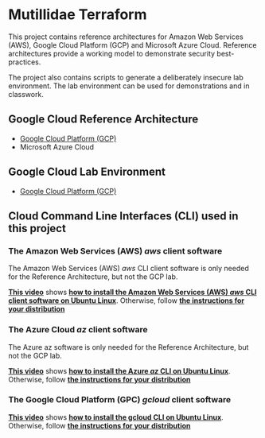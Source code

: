 # Mutillidae Terraform

This project contains reference architectures for Amazon Web Services (AWS), Google Cloud Platform (GCP) and Microsoft Azure Cloud. Reference architectures provide a working model to demonstrate security best-practices.

The project also contains scripts to generate a deliberately insecure lab environment. The lab environment can be used for demonstrations and in classwork.

## Google Cloud Reference Architecture
- [Google Cloud Platform (GCP)](https://github.com/webpwnized/mutillidae-terraform/blob/main/reference-architecture/gcp/README.md "Google Cloud Platform (GCP)")
- Microsoft Azure Cloud

## Google Cloud Lab Environment
- [Google Cloud Platform (GCP)](https://github.com/webpwnized/mutillidae-terraform/blob/main/lab-environment/gcp/README.md "Google Cloud Platform (GCP)")

## Cloud Command Line Interfaces (CLI) used in this project

### The Amazon Web Services (AWS) *aws* client software

The Amazon Web Services (AWS) *aws* CLI client software is only needed for the Reference Architecture, but not the GCP lab.

[**This video**](https://www.youtube.com/watch?v=W7YFIzdxflc) shows [**how to install the Amazon Web Services (AWS) *aws* CLI client software on Ubuntu Linux**](https://www.youtube.com/watch?v=W7YFIzdxflc). Otherwise, follow [**the instructions for your distribution**](https://docs.aws.amazon.com/cli/latest/userguide/getting-started-install.html)

### The Azure Cloud *az* client software

The Azure az software is only needed for the Reference Architecture, but not the GCP lab.

[**This video**](https://www.youtube.com/watch?v=phJqcX-fcOw) shows [**how to install the Azure *az* CLI on Ubuntu Linux**](https://www.youtube.com/watch?v=phJqcX-fcOw). Otherwise, follow [**the instructions for your distribution**](https://learn.microsoft.com/en-us/cli/azure/install-azure-cli-linux?pivots=apt)

### The Google Cloud Platform (GPC) *gcloud* client software

[**This video**](https://www.youtube.com/watch?v=04GONi_U6zU) shows [**how to install the gcloud CLI on Ubuntu Linux**](https://www.youtube.com/watch?v=04GONi_U6zU). Otherwise, follow [**the instructions for your distribution**](https://cloud.google.com/sdk/docs/install#linux)
